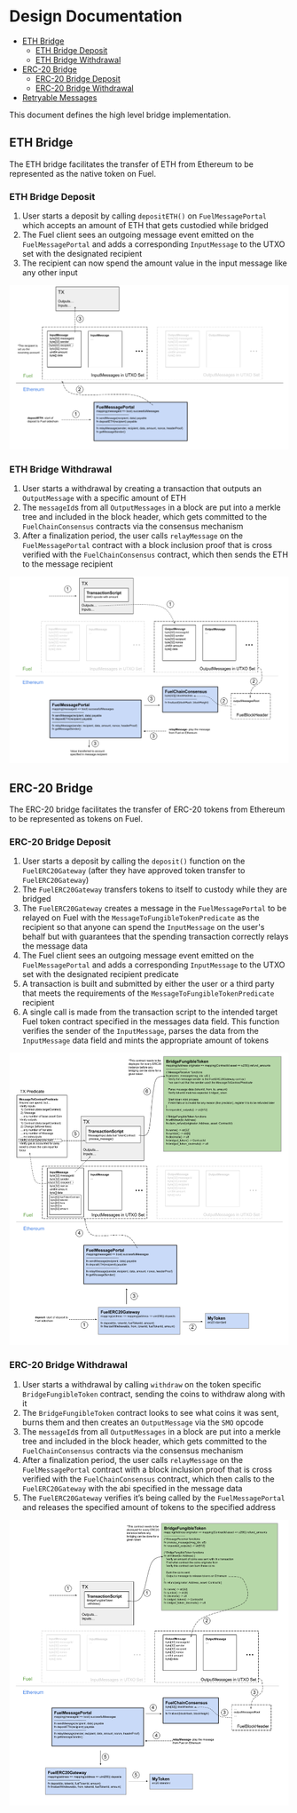 # Design Documentation

- [ETH Bridge](#eth-bridge)
  - [ETH Bridge Deposit](#eth-bridge-deposit)
  - [ETH Bridge Withdrawal](#eth-bridge-withdrawal)
- [ERC-20 Bridge](#ERC-20-bridge)
  - [ERC-20 Bridge Deposit](#ERC-20-bridge-deposit)
  - [ERC-20 Bridge Withdrawal](#ERC-20-bridge-withdrawal)
- [Retryable Messages](#Retryable-Messages)

This document defines the high level bridge implementation.

## ETH Bridge

The ETH bridge facilitates the transfer of ETH from Ethereum to be represented as the native token on Fuel.

### ETH Bridge Deposit

1. User starts a deposit by calling `depositETH()` on `FuelMessagePortal` which accepts an amount of ETH that gets custodied while bridged
1. The Fuel client sees an outgoing message event emitted on the `FuelMessagePortal` and adds a corresponding `InputMessage` to the UTXO set with the designated recipient
1. The recipient can now spend the amount value in the input message like any other input

![ETH Deposit Diagram](/docs/imgs/FuelMessagingETHDeposit.png)

### ETH Bridge Withdrawal

1. User starts a withdrawal by creating a transaction that outputs an `OutputMessage` with a specific amount of ETH
1. The `messageId`s from all `OutputMessages` in a block are put into a merkle tree and included in the block header, which gets committed to the `FuelChainConsensus` contracts via the consensus mechanism
1. After a finalization period, the user calls `relayMessage` on the `FuelMessagePortal` contract with a block inclusion proof that is cross verified with the `FuelChainConsensus` contract, which then sends the ETH to the message recipient

![ETH Withdrawal Diagram](/docs/imgs/FuelMessagingETHWithdraw.png)

## ERC-20 Bridge

The ERC-20 bridge facilitates the transfer of ERC-20 tokens from Ethereum to be represented as tokens on Fuel.

### ERC-20 Bridge Deposit

1. User starts a deposit by calling the `deposit()` function on the `FuelERC20Gateway` (after they have approved token transfer to `FuelERC20Gateway`)
1. The `FuelERC20Gateway` transfers tokens to itself to custody while they are bridged
1. The `FuelERC20Gateway` creates a message in the `FuelMessagePortal` to be relayed on Fuel with the `MessageToFungibleTokenPredicate` as the recipient so that anyone can spend the `InputMessage` on the user's behalf but with guarantees that the spending transaction correctly relays the message data
1. The Fuel client sees an outgoing message event emitted on the `FuelMessagePortal` and adds a corresponding `InputMessage` to the UTXO set with the designated recipient predicate
1. A transaction is built and submitted by either the user or a third party that meets the requirements of the `MessageToFungibleTokenPredicate` recipient
1. A single call is made from the transaction script to the intended target Fuel token contract specified in the messages data field. This function verifies the sender of the `InputMessage`, parses the data from the `InputMessage` data field and mints the appropriate amount of tokens

![ERC20 Deposit Diagram](/docs/imgs/FuelMessagingERC20Deposit.png)

### ERC-20 Bridge Withdrawal

1. User starts a withdrawal by calling `withdraw` on the token specific `BridgeFungibleToken` contract, sending the coins to withdraw along with it
1. The `BridgeFungibleToken` contract looks to see what coins it was sent, burns them and then creates an `OutputMessage` via the `SMO` opcode
1. The `messageId`s from all `OutputMessages` in a block are put into a merkle tree and included in the block header, which gets committed to the `FuelChainConsensus` contracts via the consensus mechanism
1. After a finalization period, the user calls `relayMessage` on the `FuelMessagePortal` contract with a block inclusion proof that is cross verified with the `FuelChainConsensus` contract, which then calls to the `FuelERC20Gateway` with the abi specified in the message data
1. The `FuelERC20Gateway` verifies it’s being called by the `FuelMessagePortal` and releases the specified amount of tokens to the specified address

![ERC20 Withdrawal Diagram](/docs/imgs/FuelMessagingERC20Withdraw.png)
